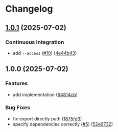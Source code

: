 # Changelog

## [1.0.1](https://github.com/Omochice/vite-plugin-inject-readme/compare/v1.0.0...v1.0.1) (2025-07-02)


### Continuous Integration

* add `--access` ([#10](https://github.com/Omochice/vite-plugin-inject-readme/issues/10)) ([4e44b43](https://github.com/Omochice/vite-plugin-inject-readme/commit/4e44b43dc53d17702f996df21a6ffb26410afb03))

## 1.0.0 (2025-07-02)


### Features

* add implementation ([94814cb](https://github.com/Omochice/vite-plugin-inject-readme/commit/94814cb5047747e74b27fab6a3e45526376fceaf))


### Bug Fixes

* fix export directly path ([1875fd3](https://github.com/Omochice/vite-plugin-inject-readme/commit/1875fd3391e9b05789a00132e583c118ff8f0bd9))
* specify dependencies correctly ([#5](https://github.com/Omochice/vite-plugin-inject-readme/issues/5)) ([52e6732](https://github.com/Omochice/vite-plugin-inject-readme/commit/52e67320efab46dd722dfe223d6fa6bd1691e900))
